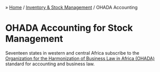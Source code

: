 &raquo; [Home](../../index.md) / [Inventory & Stock Management](../index.md) / OHADA Accounting

# OHADA Accounting for Stock Management

Seventeen states in western and central Africa subscribe to the [Organization for the Harmonization of Business Law in Africa (OHADA)](https://www.ohada.org/en/general-overview/) standard for accounting and business law.  

